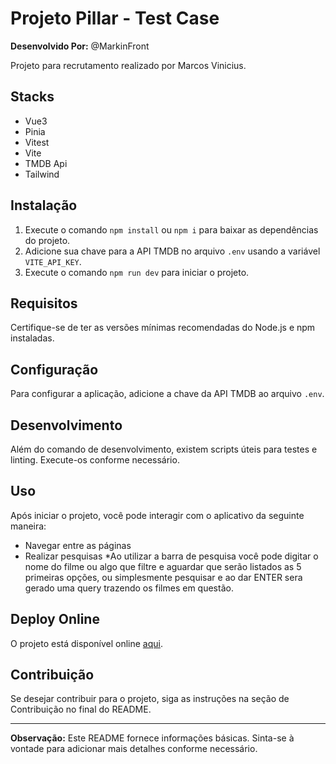 # Projeto Pillar - Test Case 

**Desenvolvido Por:** @MarkinFront

Projeto para recrutamento realizado por Marcos Vinicius.

## Stacks
- Vue3
- Pinia
- Vitest
- Vite
- TMDB Api
- Tailwind

## Instalação 
1. Execute o comando `npm install` ou `npm i` para baixar as dependências do projeto.
2. Adicione sua chave para a API TMDB no arquivo `.env` usando a variável `VITE_API_KEY`.
3. Execute o comando `npm run dev` para iniciar o projeto.

## Requisitos
Certifique-se de ter as versões mínimas recomendadas do Node.js e npm instaladas.

## Configuração
Para configurar a aplicação, adicione a chave da API TMDB ao arquivo `.env`.

## Desenvolvimento
Além do comando de desenvolvimento, existem scripts úteis para testes e linting. Execute-os conforme necessário.

## Uso
Após iniciar o projeto, você pode interagir com o aplicativo da seguinte maneira:
- Navegar entre as páginas
- Realizar pesquisas
*Ao utilizar a barra de pesquisa você pode digitar o nome do filme ou algo que filtre e aguardar que serão listados as 5 primeiras opções, ou simplesmente pesquisar e ao dar ENTER sera gerado uma query trazendo os filmes em questão.

## Deploy Online
O projeto está disponível online [aqui](https://test-case-pilar.vercel.app/).

## Contribuição
Se desejar contribuir para o projeto, siga as instruções na seção de Contribuição no final do README.

---

**Observação:** Este README fornece informações básicas. Sinta-se à vontade para adicionar mais detalhes conforme necessário.
